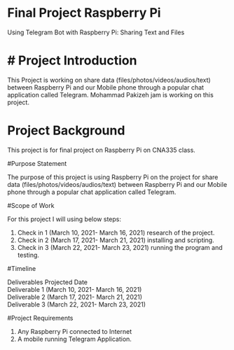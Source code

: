 #   Final Project Raspberry Pi

Using Telegram Bot with Raspberry Pi: Sharing Text and Files

# # Project Introduction

This Project is working on share data (files/photos/videos/audios/text) between Raspberry Pi and our Mobile phone through a popular chat application called Telegram. Mohammad Pakizeh jam is working on this project.

# Project Background

This project is for final project on Raspberry Pi on CNA335 class. 

#Purpose Statement

The purpose of this project is using Raspberry Pi on the project for share data (files/photos/videos/audios/text) between Raspberry Pi and our Mobile phone through a popular chat application called Telegram. 

#Scope of Work

For this project I will using below steps: 
1.	Check in 1 (March 10, 2021- March 16, 2021) research of the project.
2.	Check in 2 (March 17, 2021- March 21, 2021) installing and scripting.
3.	Check in 3 (March 22, 2021- March 23, 2021) running the program and testing.

#Timeline

Deliverables	Projected Date		
Deliverable 1	(March 10, 2021- March 16, 2021)		
Deliverable 2	(March 17, 2021- March 21, 2021)		
Deliverable 3	(March 22, 2021- March 23, 2021)		

#Project Requirements

1.	Any Raspberry Pi connected to Internet
2.	A mobile running Telegram Application.
